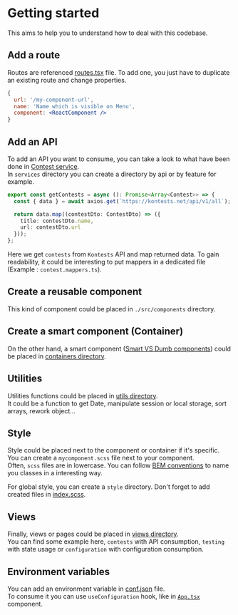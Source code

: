 # Getting started

This aims to help you to understand how to deal with this codebase.

## Add a route

Routes are referenced [routes.tsx](../src/configuration/routes.tsx) file. To add one, you just have to duplicate an existing route and change properties.

```jsx
{
  url: '/my-component-url',
  name: 'Name which is visible on Menu',
  component: <ReactComponent />
}
```

## Add an API

To add an API you want to consume, you can take a look to what have been done in [Contest service](src/TO_DELETE).  
In `services` directory you can create a directory by api or by feature for example.

```typescript
export const getContests = async (): Promise<Array<Contest>> => {
  const { data } = await axios.get(`https://kontests.net/api/v1/all`);

  return data.map((contestDto: ContestDto) => ({
    title: contestDto.name,
    url: contestDto.url
  }));
};
```

Here we get `contests` from `Kontests` API and map returned data. To gain readability, it could be interesting to put mappers in a dedicated file (Example : `contest.mappers.ts`).

## Create a reusable component

This kind of component could be placed in `./src/components` directory.

## Create a smart component (Container)

On the other hand, a smart component ([Smart VS Dumb components](https://medium.com/@thejasonfile/dumb-components-and-smart-components-e7b33a698d43)) could be placed in [containers directory](../src/containers).

## Utilities

Utilities functions could be placed in [utils directory](src/shared/utils).  
It could be a function to get Date, manipulate session or local storage, sort arrays, rework object...

## Style

Style could be placed next to the component or container if it's specific. You can create a `mycomponent.scss` file next to your component.  
Often, `scss` files are in lowercase. You can follow [BEM conventions](https://getbem.com/naming/) to name you classes in a interesting way.

For global style, you can create a `style` directory. Don't forget to add created files in [index.scss](../src/index.scss).

## Views

Finally, views or pages could be placed in [views directory](../src/views).  
You can find some example here, `contests` with API consumption, `testing` with state usage or `configuration` with configuration consumption.

## Environment variables

You can add an environment variable in [conf.json](../public/conf.json) file.  
To consume it you can use `useConfiguration` hook, like in [`App.tsx`](../src/App.tsx) component.
